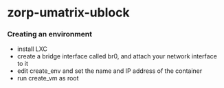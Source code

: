 # zorp-umatrix-ublock
### Creating an environment
 * install LXC
 * create a bridge interface called br0, and attach your network interface to it
 * edit create_env and set the name and IP address of the container
 * run create_vm as root
